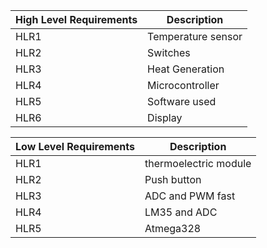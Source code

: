 | High Level Requirements |  Description       |
| ---------------------- | ----------------   |
| HLR1                   | Temperature sensor |
| HLR2                   | Switches           |
| HLR3                   | Heat Generation    |
| HLR4                   | Microcontroller    |
| HLR5                   | Software used      |
| HLR6                   | Display            |

| Low Level Requirements |  Description          |
| ---------------------- | ----------------      |
| HLR1                   | thermoelectric module |
| HLR2                   | Push button           |
| HLR3                   | ADC and PWM fast      |
| HLR4                   | LM35 and ADC          |
| HLR5                   | Atmega328             |


